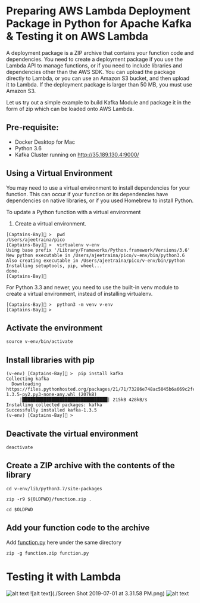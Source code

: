 
# Preparing AWS Lambda Deployment Package in Python for Apache Kafka & Testing it on AWS Lambda 

A deployment package is a ZIP archive that contains your function code and dependencies. You need to create a deployment package if you use the Lambda API to manage functions, or if you need to include libraries and dependencies other than the AWS SDK. You can upload the package directly to Lambda, or you can use an Amazon S3 bucket, and then upload it to Lambda. If the deployment package is larger than 50 MB, you must use Amazon S3.

Let us try out a simple example to build Kafka Module and package it in the form of zip which can be loaded onto AWS Lambda.


## Pre-requisite:

- Docker Desktop for Mac
- Python 3.6 
- Kafka Cluster running on http://35.189.130.4:9000/

## Using a Virtual Environment

You may need to use a virtual environment to install dependencies for your function. This can occur if your function or its dependencies have dependencies on native libraries, or if you used Homebrew to install Python.

To update a Python function with a virtual environment

1. Create a virtual environment.

```
[Captains-Bay]🚩 >  pwd
/Users/ajeetraina/pico
[Captains-Bay]🚩 >  virtualenv v-env
Using base prefix '/Library/Frameworks/Python.framework/Versions/3.6'
New python executable in /Users/ajeetraina/pico/v-env/bin/python3.6
Also creating executable in /Users/ajeetraina/pico/v-env/bin/python
Installing setuptools, pip, wheel...
done.
[Captains-Bay]🚩 
```

For Python 3.3 and newer, you need to use the built-in venv module to create a virtual environment, instead of installing virtualenv.

```
[Captains-Bay]🚩 >  python3 -m venv v-env
[Captains-Bay]🚩 > 
```

## Activate the environment

```
source v-env/bin/activate
```

## Install libraries with pip

```
(v-env) [Captains-Bay]🚩 >  pip install kafka
Collecting kafka
  Downloading https://files.pythonhosted.org/packages/21/71/73286e748ac5045b6a669c2fe44b03ac4c5d3d2af9291c4c6fc76438a9a9/kafka-1.3.5-py2.py3-none-any.whl (207kB)
     |████████████████████████████████| 215kB 428kB/s 
Installing collected packages: kafka
Successfully installed kafka-1.3.5
(v-env) [Captains-Bay]🚩 > 
```

## Deactivate the virtual environment

```
deactivate
```

## Create a ZIP archive with the contents of the library

```
cd v-env/lib/python3.7/site-packages
```



```
zip -r9 ${OLDPWD}/function.zip .
```

```
cd $OLDPWD
```

## Add your function code to the archive

Add [function.py](https://github.com/collabnix/pico/blob/master/lambda/function.py) here under the same directory

```
zip -g function.zip function.py
```

# Testing it with Lambda

![alt text](https://github.com/collabnix/pico/blob/master/lambda/Screen%20Shot%202019-07-01%20at%203.31.58%20PM.png)
![alt text](./Screen Shot 2019-07-01 at 3.31.58 PM.png)
![alt text]()

